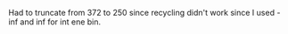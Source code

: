 Had to truncate from 372 to 250 since recycling didn't work since I used -inf and inf for int ene bin. 
